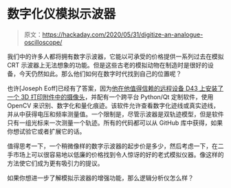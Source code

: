 # 数字化仪模拟示波器

> 原文：<https://hackaday.com/2020/05/31/digitize-an-analogue-oscilloscope/>

我们中的许多人都将拥有数字示波器，它能以可承受的价格提供一系列过去在模拟 CRT 示波器上无法想象的功能。但是这些古老的模拟动物在制造时是很好的设备，今天仍然如此。那么他们如何在数字时代找到自己的位置呢？

也许[Joseph Eoff]已经有了答案，因为[他在他值得信赖的远程设备 D43 上安装了一个 3D 打印附件中的摄像头](https://hackaday.io/project/171961-a-digital-camera-for-analog-oscilloscopes)，并配有一个跨平台 Python/Qt 定制软件，使用 OpenCV 来识别、数字化和量化痕迹。该软件允许查看数字化迹线或真实迹线，并从中获得电压和频率测量值。一个限制是，尽管示波器是双轨迹模型，但是软件只有一组光标来一次测量一个轨迹。所有的代码都可以从 GitHub 库中获得，如果你想试验它或者扩展它的话。

值得思考一下，一个稍微像样的数字示波器的起步价是多少，然后考虑一下，在二手市场上可以很容易地以低廉的价格找到令人惊讶的好的老式模拟仪器。像这样的方法使它们成为更有吸引力的提议。

如果你想进一步了解模拟示波器的增强功能，那么逻辑分析仪怎么样？